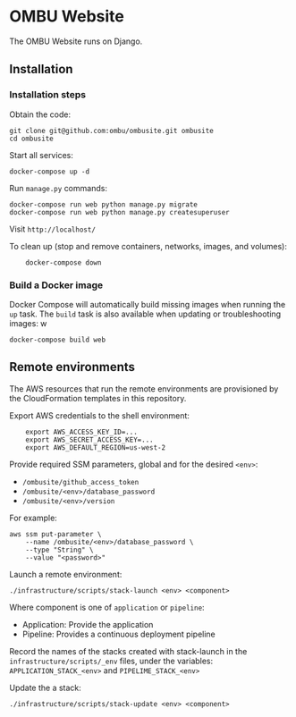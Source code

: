 OMBU Website
============

The OMBU Website runs on Django.

Installation
------------

### Installation steps

Obtain the code:

    git clone git@github.com:ombu/ombusite.git ombusite
    cd ombusite

Start all services:

    docker-compose up -d

Run `manage.py` commands:

    docker-compose run web python manage.py migrate
    docker-compose run web python manage.py createsuperuser

Visit `http://localhost/`

To clean up (stop and remove containers, networks, images, and volumes):

        docker-compose down

### Build a Docker image

Docker Compose will automatically build missing images when running the `up`
task. The `build` task is also available when updating or troubleshooting
images:  w

    docker-compose build web


Remote environments
-------------------

The AWS resources that run the remote environments are provisioned by the 
CloudFormation templates in this repository. 

Export AWS credentials to the shell environment:

        export AWS_ACCESS_KEY_ID=...
        export AWS_SECRET_ACCESS_KEY=...
        export AWS_DEFAULT_REGION=us-west-2

Provide required SSM parameters, global and for the desired `<env>`:

- `/ombusite/github_access_token`
- `/ombusite/<env>/database_password`
- `/ombusite/<env>/version`

For example:

    aws ssm put-parameter \
        --name /ombusite/<env>/database_password \
        --type "String" \
        --value "<password>"

Launch a remote environment:

    ./infrastructure/scripts/stack-launch <env> <component>
    
Where component is one of `application` or `pipeline`:

- Application: Provide the application
- Pipeline: Provides a continuous deployment pipeline

Record the names of the stacks created with stack-launch in the 
`infrastructure/scripts/_env` files, under the variables:
`APPLICATION_STACK_<env>` and `PIPELIME_STACK_<env>` 

Update the a stack:

    ./infrastructure/scripts/stack-update <env> <component>
